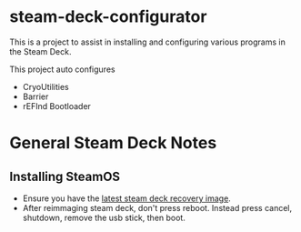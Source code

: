 # steam-deck-configurator

This is a project to assist in installing and configuring various programs in the Steam Deck.

This project auto configures

- CryoUtilities
- Barrier
- rEFInd Bootloader


# General Steam Deck Notes

## Installing SteamOS

- Ensure you have the [latest steam deck recovery image](https://help.steampowered.com/en/faqs/view/1B71-EDF2-EB6D-2BB3).
- After reimmaging steam deck, don't press reboot. Instead press cancel, shutdown, remove the usb stick, then boot.